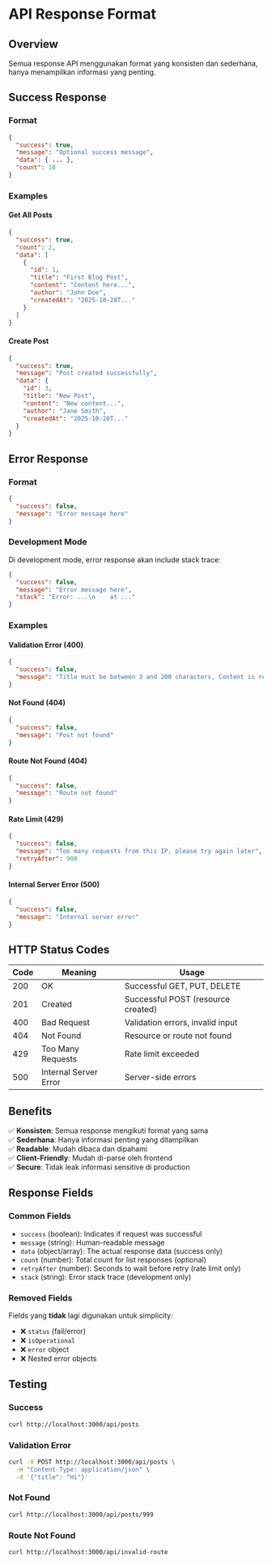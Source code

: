 # API Response Format

## Overview
Semua response API menggunakan format yang konsisten dan sederhana, hanya menampilkan informasi yang penting.

## Success Response

### Format
```json
{
  "success": true,
  "message": "Optional success message",
  "data": { ... },
  "count": 10
}
```

### Examples

#### Get All Posts
```json
{
  "success": true,
  "count": 2,
  "data": [
    {
      "id": 1,
      "title": "First Blog Post",
      "content": "Content here...",
      "author": "John Doe",
      "createdAt": "2025-10-28T..."
    }
  ]
}
```

#### Create Post
```json
{
  "success": true,
  "message": "Post created successfully",
  "data": {
    "id": 3,
    "title": "New Post",
    "content": "New content...",
    "author": "Jane Smith",
    "createdAt": "2025-10-28T..."
  }
}
```

## Error Response

### Format
```json
{
  "success": false,
  "message": "Error message here"
}
```

### Development Mode
Di development mode, error response akan include stack trace:
```json
{
  "success": false,
  "message": "Error message here",
  "stack": "Error: ...\n    at ..."
}
```

### Examples

#### Validation Error (400)
```json
{
  "success": false,
  "message": "Title must be between 3 and 200 characters, Content is required"
}
```

#### Not Found (404)
```json
{
  "success": false,
  "message": "Post not found"
}
```

#### Route Not Found (404)
```json
{
  "success": false,
  "message": "Route not found"
}
```

#### Rate Limit (429)
```json
{
  "success": false,
  "message": "Too many requests from this IP, please try again later",
  "retryAfter": 900
}
```

#### Internal Server Error (500)
```json
{
  "success": false,
  "message": "Internal server error"
}
```

## HTTP Status Codes

| Code | Meaning | Usage |
|------|---------|-------|
| 200 | OK | Successful GET, PUT, DELETE |
| 201 | Created | Successful POST (resource created) |
| 400 | Bad Request | Validation errors, invalid input |
| 404 | Not Found | Resource or route not found |
| 429 | Too Many Requests | Rate limit exceeded |
| 500 | Internal Server Error | Server-side errors |

## Benefits

✅ **Konsisten**: Semua response mengikuti format yang sama  
✅ **Sederhana**: Hanya informasi penting yang ditampilkan  
✅ **Readable**: Mudah dibaca dan dipahami  
✅ **Client-Friendly**: Mudah di-parse oleh frontend  
✅ **Secure**: Tidak leak informasi sensitive di production  

## Response Fields

### Common Fields
- `success` (boolean): Indicates if request was successful
- `message` (string): Human-readable message
- `data` (object/array): The actual response data (success only)
- `count` (number): Total count for list responses (optional)
- `retryAfter` (number): Seconds to wait before retry (rate limit only)
- `stack` (string): Error stack trace (development only)

### Removed Fields
Fields yang **tidak** lagi digunakan untuk simplicity:
- ❌ `status` (fail/error)
- ❌ `isOperational`
- ❌ `error` object
- ❌ Nested error objects

## Testing

### Success
```bash
curl http://localhost:3000/api/posts
```

### Validation Error
```bash
curl -X POST http://localhost:3000/api/posts \
  -H "Content-Type: application/json" \
  -d '{"title": "Hi"}'
```

### Not Found
```bash
curl http://localhost:3000/api/posts/999
```

### Route Not Found
```bash
curl http://localhost:3000/api/invalid-route
```
